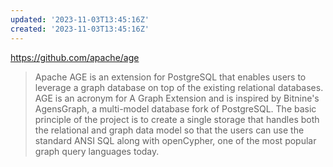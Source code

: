 ```yaml
---
updated: '2023-11-03T13:45:16Z'
created: '2023-11-03T13:45:16Z'
---
```

https://github.com/apache/age

> Apache AGE is an extension for PostgreSQL that enables users to leverage a graph database on top of the existing relational databases. AGE is an acronym for A Graph Extension and is inspired by Bitnine's AgensGraph, a multi-model database fork of PostgreSQL. The basic principle of the project is to create a single storage that handles both the relational and graph data model so that the users can use the standard ANSI SQL along with openCypher, one of the most popular graph query languages today. 